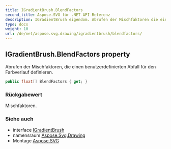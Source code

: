 ```yaml
---
title: IGradientBrush.BlendFactors
second_title: Aspose.SVG für .NET-API-Referenz
description: IGradientBrush eigendom. Abrufen der Mischfaktoren die einen benutzerdefinierten Abfall für den Farbverlauf definieren.
type: docs
weight: 10
url: /de/net/aspose.svg.drawing/igradientbrush/blendfactors/
---
```

## IGradientBrush.BlendFactors property

Abrufen der Mischfaktoren, die einen benutzerdefinierten Abfall für den Farbverlauf definieren.

```csharp
public float[] BlendFactors { get; }
```

### Rückgabewert

Mischfaktoren.

### Siehe auch

* interface [IGradientBrush](../)
* namensraum [Aspose.Svg.Drawing](../../igradientbrush/)
* Montage [Aspose.SVG](../../../)


